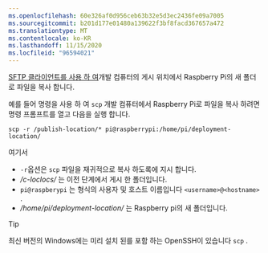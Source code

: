 ```yaml
---
ms.openlocfilehash: 60e326af0d956ceb63b32e5d3ec2436fe09a7005
ms.sourcegitcommit: b201d177e01480a139622f3bf8facd367657a472
ms.translationtype: MT
ms.contentlocale: ko-KR
ms.lasthandoff: 11/15/2020
ms.locfileid: "96594021"
---
```

[SFTP 클라이언트를 사용 하 여](https://www.raspberrypi.org/documentation/remote-access/ssh/sftp.md)개발 컴퓨터의 게시 위치에서 Raspberry Pi의 새 폴더로 파일을 복사 합니다.

예를 들어 명령을 사용 하 여 `scp` 개발 컴퓨터에서 Raspberry Pi로 파일을 복사 하려면 명령 프롬프트를 열고 다음을 실행 합니다.

```console
scp -r /publish-location/* pi@raspberrypi:/home/pi/deployment-location/
```

여기서

- `-r`옵션은 `scp` 파일을 재귀적으로 복사 하도록에 지시 합니다.
- */c-loclocs/* 는 이전 단계에서 게시 한 폴더입니다.
- `pi@raspberypi` 는 형식의 사용자 및 호스트 이름입니다 `<username>@<hostname>` .
- */home/pi/deployment-location/* 는 Raspberry pi의 새 폴더입니다.

> [!TIP]
> 최신 버전의 Windows에는 미리 설치 된를 포함 하는 OpenSSH이 있습니다 `scp` .
